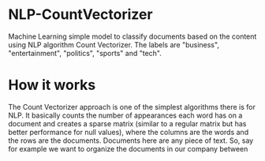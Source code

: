 # NLP-CountVectorizer
Machine Learning simple model to classify documents based on the content using NLP algorithm Count Vectorizer. The labels are "business", "entertainment", "politics", "sports" and "tech".

# How it works

The Count Vectorizer approach is one of the simplest algorithms there is for NLP. It basically counts the number of appearances each word has on a document and creates a sparse matrix (similar to a regular matrix but has better performance for null values), where the columns are the words and the rows are the documents. Documents here are any piece of text. So, say for example we want to organize the documents in our company between 
